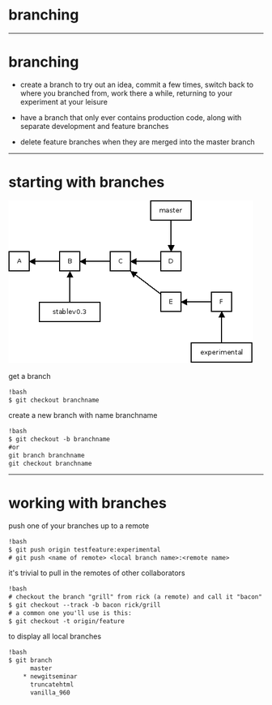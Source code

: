 branching
=========

---

# branching

* create a branch to try out an idea, commit a few times, switch back to where you branched from, work there a while, returning to your experiment at your leisure

* have a branch that only ever contains production code, along with separate development and feature branches

* delete feature branches when they are merged into the master branch

---
# starting with branches

![](img/branching_intro.png)

get a branch

	!bash
	$ git checkout branchname

create a new branch with name branchname

	!bash
	$ git checkout -b branchname
	#or
	git branch branchname
	git checkout branchname

---

# working with branches

push one of your branches up to a remote

	!bash
	$ git push origin testfeature:experimental
	# git push <name of remote> <local branch name>:<remote name>

it's trivial to pull in the remotes of other collaborators

	!bash
	# checkout the branch "grill" from rick (a remote) and call it "bacon"
	$ git checkout --track -b bacon rick/grill
	# a common one you'll use is this:
	$ git checkout -t origin/feature

to display all local branches

	!bash
	$ git branch
		  master
		* newgitseminar
		  truncatehtml
		  vanilla_960

